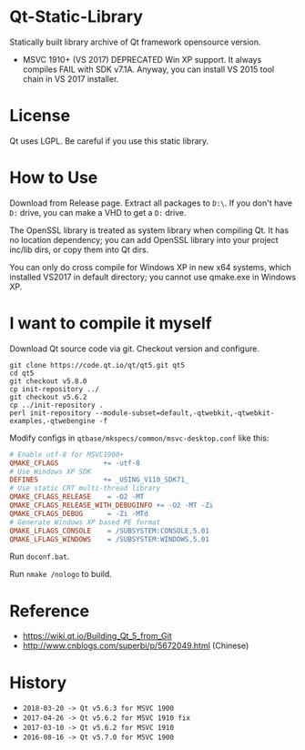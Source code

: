 ﻿# Qt-Static-Library

Statically built library archive of Qt framework opensource version.

* MSVC 1910+ (VS 2017) DEPRECATED Win XP support. It always compiles FAIL with SDK v7.1A. Anyway, you can install VS 2015 tool chain in VS 2017 installer.

License
===
Qt uses LGPL. Be careful if you use this static library.

How to Use
===
Download from Release page. Extract all packages to `D:\`.
If you don't have `D:` drive, you can make a VHD to get a `D:` drive.

The OpenSSL library is treated as system library when compiling Qt.
It has no location dependency; you can add OpenSSL library into your project inc/lib dirs, or copy them into Qt dirs.

You can only do cross compile for Windows XP in new x64 systems, which installed VS2017 in default directory; you cannot use qmake.exe in Windows XP.


I want to compile it myself
===

Download Qt source code via git. Checkout version and configure.
```shell
git clone https://code.qt.io/qt/qt5.git qt5
cd qt5
git checkout v5.8.0
cp init-repository ../
git checkout v5.6.2
cp ../init-repository .
perl init-repository --module-subset=default,-qtwebkit,-qtwebkit-examples,-qtwebengine -f
```

Modify configs in `qtbase/mkspecs/common/msvc-desktop.conf` like this:
```Makefile
# Enable utf-8 for MSVC1900+
QMAKE_CFLAGS           += -utf-8
# Use Windows XP SDK
DEFINES                += _USING_V110_SDK71_
# Use static CRT multi-thread library
QMAKE_CFLAGS_RELEASE    = -O2 -MT
QMAKE_CFLAGS_RELEASE_WITH_DEBUGINFO += -O2 -MT -Zi
QMAKE_CFLAGS_DEBUG      = -Zi -MTd
# Generate Windows XP based PE format
QMAKE_LFLAGS_CONSOLE    = /SUBSYSTEM:CONSOLE,5.01
QMAKE_LFLAGS_WINDOWS    = /SUBSYSTEM:WINDOWS,5.01
```

Run `doconf.bat`.

Run `nmake /nologo` to build.

Reference
===
* https://wiki.qt.io/Building_Qt_5_from_Git
* http://www.cnblogs.com/superbi/p/5672049.html (Chinese)

History
===
* `2018-03-20 -> Qt v5.6.3 for MSVC 1900`
* `2017-04-26 -> Qt v5.6.2 for MSVC 1910 fix`
* `2017-03-10 -> Qt v5.6.2 for MSVC 1910`
* `2016-08-16 -> Qt v5.7.0 for MSVC 1900`

